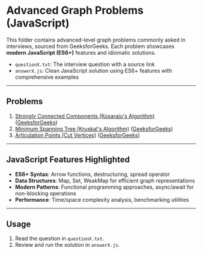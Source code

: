 # Advanced Graph Problems (JavaScript)

This folder contains advanced-level graph problems commonly asked in interviews, sourced from GeeksforGeeks. Each problem showcases **modern JavaScript (ES6+)** features and idiomatic solutions.

- `questionX.txt`: The interview question with a source link
- `answerX.js`: Clean JavaScript solution using ES6+ features with comprehensive examples

---

## Problems

1. [Strongly Connected Components (Kosaraju's Algorithm)](question1.txt) ([GeeksforGeeks](https://www.geeksforgeeks.org/strongly-connected-components/))
2. [Minimum Spanning Tree (Kruskal's Algorithm)](question2.txt) ([GeeksforGeeks](https://www.geeksforgeeks.org/kruskals-minimum-spanning-tree-algorithm/))
3. [Articulation Points (Cut Vertices)](question3.txt) ([GeeksforGeeks](https://www.geeksforgeeks.org/articulation-points-or-cut-vertices-in-a-graph/))

---

## JavaScript Features Highlighted

- **ES6+ Syntax**: Arrow functions, destructuring, spread operator
- **Data Structures**: Map, Set, WeakMap for efficient graph representations
- **Modern Patterns**: Functional programming approaches, async/await for non-blocking operations
- **Performance**: Time/space complexity analysis, benchmarking utilities

---

## Usage

1. Read the question in `questionX.txt`.
2. Review and run the solution in `answerX.js`.